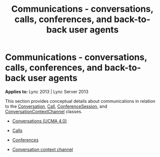 ﻿---
title: Communications - conversations, calls, conferences, and back-to-back user agents
TOCTitle: Communications - conversations, calls, conferences, and back-to-back user agents
ms:assetid: 441bc842-8f38-453a-b398-74ddebdcdaeb
ms:mtpsurl: https://msdn.microsoft.com/library/Dn465995(v=office.15)
ms:contentKeyID: 57102885
ms.date: 07/25/2014
mtps_version: v=office.15
---

# Communications - conversations, calls, conferences, and back-to-back user agents


**Applies to:** Lync 2013 | Lync Server 2013

This section provides conceptual details about communications in relation to the [Conversation](https://msdn.microsoft.com/library/hh349224\(v=office.15\)), [Call](https://msdn.microsoft.com/library/hh384235\(v=office.15\)), [ConferenceSession](https://msdn.microsoft.com/library/hh349315\(v=office.15\)), and [ConversationContextChannel](https://msdn.microsoft.com/library/hh161849\(v=office.15\)) classes.

  - [Conversations (UCMA 4.0)](conversations-ucma-4-0.md)

  - [Calls](calls.md)

  - [Conferences](conferences.md)

  - [Conversation context channel](conversation-context-channel.md)

